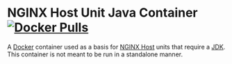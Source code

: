 # NGINX Host Unit Java Container [![Docker Pulls](https://img.shields.io/docker/pulls/handcraftedbits/nginx-unit-java.svg?maxAge=2592000)](https://hub.docker.com/r/handcraftedbits/nginx-unit-java)

A [Docker](https://www.docker.com) container used as a basis for
[NGINX Host](https://github.com/handcraftedbits/docker-nginx-host) units that require a
[JDK](http://www.oracle.com/technetwork/java/javase/overview/index.html).  This container is not meant to be run in a
standalone manner.
